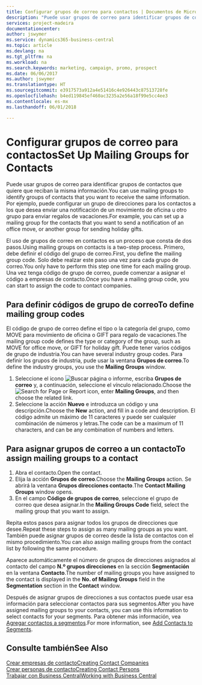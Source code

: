 ```yaml
---
title: Configurar grupos de correo para contactos | Documentos de Microsoft
description: "Puede usar grupos de correo para identificar grupos de contactos que deben recibir la misma información, por ejemplo, para una campaña de marketing o una promoción."
services: project-madeira
documentationcenter: 
author: jswymer
ms.service: dynamics365-business-central
ms.topic: article
ms.devlang: na
ms.tgt_pltfrm: na
ms.workload: na
ms.search.keywords: marketing, campaign, promo, prospect
ms.date: 06/06/2017
ms.author: jswymer
ms.translationtype: HT
ms.sourcegitcommit: e3917573a912a4e51416c4e926443c87513728fe
ms.openlocfilehash: b4ed119845ef460ac3235a2e56a18f99e5cc4ee3
ms.contentlocale: es-mx
ms.lasthandoff: 06/01/2018

---
```

# <a name="set-up-mailing-groups-for-contacts"></a><span data-ttu-id="2fc26-103">Configurar grupos de correo para contactos</span><span class="sxs-lookup"><span data-stu-id="2fc26-103">Set Up Mailing Groups for Contacts</span></span>
<span data-ttu-id="2fc26-104">Puede usar grupos de correo para identificar grupos de contactos que quiere que reciban la misma información.</span><span class="sxs-lookup"><span data-stu-id="2fc26-104">You can use mailing groups to identify groups of contacts that you want to receive the same information.</span></span> <span data-ttu-id="2fc26-105">Por ejemplo, puede configurar un grupo de direcciones para los contactos a los que desea enviar una notificación de un movimiento de oficina u otro grupo para enviar regalos de vacaciones.</span><span class="sxs-lookup"><span data-stu-id="2fc26-105">For example, you can set up a mailing group for the contacts that you want to send a notification of an office move, or another group for sending holiday gifts.</span></span>

<span data-ttu-id="2fc26-106">El uso de grupos de correo en contactos es un proceso que consta de dos pasos.</span><span class="sxs-lookup"><span data-stu-id="2fc26-106">Using mailing groups on contacts is a two-step process.</span></span> <span data-ttu-id="2fc26-107">Primero, debe definir el código del grupo de correo.</span><span class="sxs-lookup"><span data-stu-id="2fc26-107">First, you define the mailing group code.</span></span> <span data-ttu-id="2fc26-108">Solo debe realzar este paso una vez para cada grupo de correo.</span><span class="sxs-lookup"><span data-stu-id="2fc26-108">You only have to perform this step one time for each mailing group.</span></span> <span data-ttu-id="2fc26-109">Una vez tenga código de grupo de correo, puede comenzar a asignar el código a empresas de contacto.</span><span class="sxs-lookup"><span data-stu-id="2fc26-109">Once you have a mailing group code, you can start to assign the code to contact companies.</span></span>

## <a name="to-define-mailing-group-codes"></a><span data-ttu-id="2fc26-110">Para definir códigos de grupo de correo</span><span class="sxs-lookup"><span data-stu-id="2fc26-110">To define mailing group codes</span></span>
<span data-ttu-id="2fc26-111">El código de grupo de correo define el tipo o la categoría del grupo, como MOVE para movimiento de oficina o GIFT para regalo de vacaciones.</span><span class="sxs-lookup"><span data-stu-id="2fc26-111">The mailing group code defines the type or category of the group, such as MOVE for office move, or GIFT for holiday gift.</span></span> <span data-ttu-id="2fc26-112">Puede tener varios códigos de grupo de industria.</span><span class="sxs-lookup"><span data-stu-id="2fc26-112">You can have several industry group codes.</span></span> <span data-ttu-id="2fc26-113">Para definir los grupos de industria, pude usar la ventana **Grupos de correo**.</span><span class="sxs-lookup"><span data-stu-id="2fc26-113">To define the industry groups, you use the **Mailing Groups** window.</span></span>

1. <span data-ttu-id="2fc26-114">Seleccione el icono ![Buscar página o informe](media/ui-search/search_small.png "icono Buscar página o informe"), escriba **Grupos de correo** y, a continuación, seleccione el vínculo relacionado.</span><span class="sxs-lookup"><span data-stu-id="2fc26-114">Choose the ![Search for Page or Report](media/ui-search/search_small.png "Search for Page or Report icon") icon, enter **Mailing Groups**, and then choose the related link.</span></span>
2. <span data-ttu-id="2fc26-115">Seleccione la acción **Nuevo** e introduzca un código y una descripción.</span><span class="sxs-lookup"><span data-stu-id="2fc26-115">Choose the **New** action, and fill in a code and description.</span></span> <span data-ttu-id="2fc26-116">El código admite un máximo de 11 caracteres y puede ser cualquier combinación de números y letras.</span><span class="sxs-lookup"><span data-stu-id="2fc26-116">The code can be a maximum of 11 characters, and can be any combination of numbers and letters.</span></span>

## <a name="AssignMailGroupContact"></a> <span data-ttu-id="2fc26-117">Para asignar grupos de correo a un contacto</span><span class="sxs-lookup"><span data-stu-id="2fc26-117">To assign mailing groups to a contact</span></span>
1. <span data-ttu-id="2fc26-118">Abra el contacto.</span><span class="sxs-lookup"><span data-stu-id="2fc26-118">Open the contact.</span></span>
2. <span data-ttu-id="2fc26-119">Elija la acción **Grupos de correo**.</span><span class="sxs-lookup"><span data-stu-id="2fc26-119">Choose the **Mailing Groups** action.</span></span> <span data-ttu-id="2fc26-120">Se abrirá la ventana **Grupos direcciones contacto**.</span><span class="sxs-lookup"><span data-stu-id="2fc26-120">The **Contact Mailing Groups** window opens.</span></span>
3. <span data-ttu-id="2fc26-121">En el campo **Código de grupos de correo**, seleccione el grupo de correo que desea asignar.</span><span class="sxs-lookup"><span data-stu-id="2fc26-121">In the **Mailing Groups Code** field, select the mailing group that you want to assign.</span></span>

<span data-ttu-id="2fc26-122">Repita estos pasos para asignar todos los grupos de direcciones que desee.</span><span class="sxs-lookup"><span data-stu-id="2fc26-122">Repeat these steps to assign as many mailing groups as you want.</span></span> <span data-ttu-id="2fc26-123">También puede asignar grupos de correo desde la lista de contactos con el mismo procedimiento.</span><span class="sxs-lookup"><span data-stu-id="2fc26-123">You can also assign mailing groups from the contact list by following the same procedure.</span></span>

<span data-ttu-id="2fc26-124">Aparece automáticamente el número de grupos de direcciones asignados al contacto del campo **N.º grupos direcciones** en la sección **Segmentación** en la ventana **Contacto**.</span><span class="sxs-lookup"><span data-stu-id="2fc26-124">The number of mailing groups you have assigned to the contact is displayed in the **No. of Mailing Groups** field in the **Segmentation** section in the **Contact** window.</span></span>

<span data-ttu-id="2fc26-125">Después de asignar grupos de direcciones a sus contactos puede usar esa información para seleccionar contactos para sus segmentos.</span><span class="sxs-lookup"><span data-stu-id="2fc26-125">After you have assigned mailing groups to your contacts, you can use this information to select contacts for your segments.</span></span> <span data-ttu-id="2fc26-126">Para obtener más información, vea [Agregar contactos a segmentos](marketing-add-contact-segment.md).</span><span class="sxs-lookup"><span data-stu-id="2fc26-126">For more information, see [Add Contacts to Segments](marketing-add-contact-segment.md).</span></span>

## <a name="see-also"></a><span data-ttu-id="2fc26-127">Consulte también</span><span class="sxs-lookup"><span data-stu-id="2fc26-127">See Also</span></span>
[<span data-ttu-id="2fc26-128">Crear empresas de contacto</span><span class="sxs-lookup"><span data-stu-id="2fc26-128">Creating Contact Companies</span></span>](marketing-create-contact-companies.md)  
[<span data-ttu-id="2fc26-129">Crear personas de contacto</span><span class="sxs-lookup"><span data-stu-id="2fc26-129">Creating Contact Persons</span></span>](marketing-create-contact-persons.md)  
[<span data-ttu-id="2fc26-130">Trabajar con Business Central</span><span class="sxs-lookup"><span data-stu-id="2fc26-130">Working with Business Central</span></span>](ui-work-product.md)

